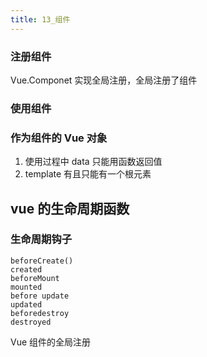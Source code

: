 ```yaml
---
title: 13_组件
---
```

### 注册组件

Vue.Componet 实现全局注册，全局注册了组件

### 使用组件

### 作为组件的 Vue 对象

1. 使用过程中 data 只能用函数返回值
2. template 有且只能有一个根元素

## vue 的生命周期函数

### 生命周期钩子

```
beforeCreate()
created
beforeMount
mounted
before update
updated
beforedestroy
destroyed
```

Vue 组件的全局注册
